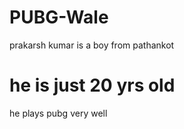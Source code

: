 # PUBG-Wale  
prakarsh kumar is a boy from pathankot  
<h1>he is just 20 yrs old</h1>  
he plays pubg very well  
